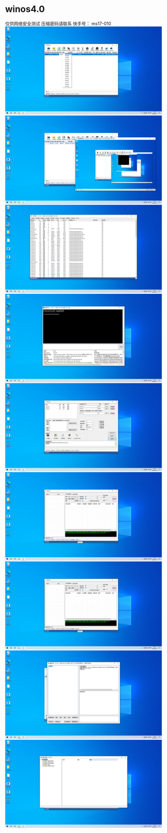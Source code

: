 # winos4.0


仅供网络安全测试
压缩密码请联系  快手号： ms17-010
![](https://github.com/qdvg5/winos4.0/blob/main/%E5%B1%8F%E5%B9%95%E6%88%AA%E5%9B%BE(1).png)
![](https://github.com/qdvg5/winos4.0/blob/main/%E5%B1%8F%E5%B9%95%E6%88%AA%E5%9B%BE(2).png)
![](https://github.com/qdvg5/winos4.0/blob/main/%E5%B1%8F%E5%B9%95%E6%88%AA%E5%9B%BE(3).png)
![](https://github.com/qdvg5/winos4.0/blob/main/%E5%B1%8F%E5%B9%95%E6%88%AA%E5%9B%BE(4).png)
![](https://github.com/qdvg5/winos4.0/blob/main/%E5%B1%8F%E5%B9%95%E6%88%AA%E5%9B%BE(5).png)
![](https://github.com/qdvg5/winos4.0/blob/main/%E5%B1%8F%E5%B9%95%E6%88%AA%E5%9B%BE(6).png)
![](https://github.com/qdvg5/winos4.0/blob/main/%E5%B1%8F%E5%B9%95%E6%88%AA%E5%9B%BE(6).png)
![](https://github.com/qdvg5/winos4.0/blob/main/%E5%B1%8F%E5%B9%95%E6%88%AA%E5%9B%BE(7).png)
![](https://github.com/qdvg5/winos4.0/blob/main/%E5%B1%8F%E5%B9%95%E6%88%AA%E5%9B%BE(8).png)






